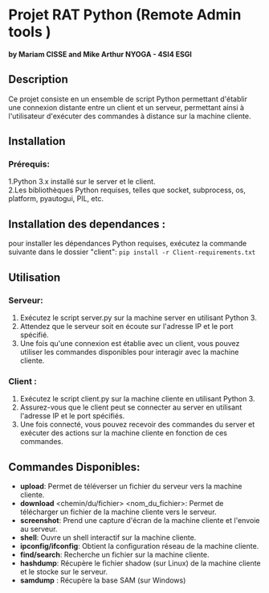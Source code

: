 # **Projet RAT Python (Remote Admin tools )** 
 
**by Mariam CISSE and Mike Arthur NYOGA - 4SI4 ESGI**

## **Description**

Ce projet consiste en un ensemble de script Python permettant d'établir une connexion distante entre un client et un serveur, permettant ainsi à l'utilisateur d'exécuter des commandes à distance sur la machine cliente.  

## **Installation**

### **Prérequis**:
	
1.Python 3.x installé sur le server et le client.  
2.Les bibliothèques Python requises, telles que socket, subprocess, os, platform, pyautogui, PIL, etc.  

## **Installation des dependances** :
pour installer les dépendances Python requises, exécutez la commande suivante dans le dossier "client":
		```pip install -r Client-requirements.txt```
		
## **Utilisation**

### **Serveur**:
			
1. Exécutez le script server.py sur la machine server en utilisant Python 3.
2. Attendez que le serveur soit en écoute sur l'adresse IP et le port spécifié.
3. Une fois qu'une connexion est établie avec un client, vous pouvez utiliser les commandes disponibles pour interagir avec la machine cliente.

### **Client** :

1. Exécutez le script client.py sur la machine cliente en utilisant Python 3.  
2. Assurez-vous que le client peut se connecter au server en utilisant l'adresse IP et le port spécifiés.  
3. Une fois connecté, vous pouvez recevoir des commandes du server et exécuter des actions sur la machine cliente en fonction de ces commandes.  

	
## **Commandes Disponibles**: 

- **upload**: Permet de téléverser un fichier du serveur vers la machine cliente.  
- **download** <chemin/du/fichier> <nom_du_fichier>: Permet de télécharger un fichier de la machine cliente vers le serveur.  
- **screenshot**: Prend une capture d'écran de la machine cliente et l'envoie au serveur.  
- **shell**: Ouvre un shell interactif sur la machine cliente.  
- **ipconfig/ifconfig**: Obtient la configuration réseau de la machine cliente.  
- **find/search**: Recherche un fichier sur la machine cliente.  
- **hashdump**: Récupère le fichier shadow (sur Linux) de la machine cliente et le stocke sur le serveur.  
- **samdump** :  Récupère la base SAM (sur Windows) 
